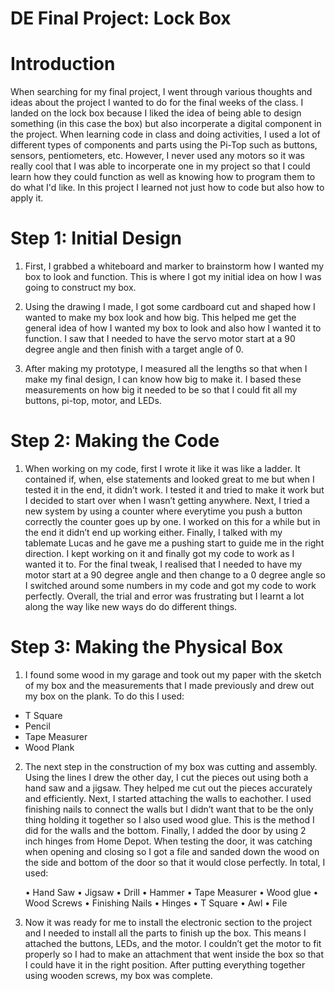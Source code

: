 # **DE Final Project: Lock Box**
# Introduction
When searching for my final project, I went through various thoughts and ideas about the project I wanted to do for the final weeks of the class. I landed on the lock box because I liked the idea of being able to design something (in this case the box) but also incorperate a digital component in the project. When learning code in class and doing activities, I used a lot of different types of components and parts using the Pi-Top such as buttons, sensors, pentiometers, etc. However, I never used any motors so it was really cool that I was able to incorperate one in my project so that I could learn how they could function as well as knowing how to program them to do what I'd like. In this project I learned not just how to code but also how to apply it. 

# Step 1: Initial Design


1. First, I grabbed a whiteboard and marker to brainstorm how I wanted my box to look and function. This is where I got my initial idea on how I was going to construct my box. 

2. Using the drawing I made, I got some cardboard cut and shaped how I wanted to make my box look and how big. This helped me get the general idea of how I wanted my box to look and also how I wanted it to function. I saw that I needed to have the servo motor start at a 90 degree angle and then finish with a target angle of 0. 

3. After making my prototype, I measured all the lengths so that when I make my final design, I can know how big to make it. I based these measurements on how big it needed to be so that I could fit all my buttons, pi-top, motor, and LEDs.

# Step 2: Making the Code
1. When working on my code, first I wrote it like it was like a ladder. It contained if, when, else statements and looked great to me but when I tested it in the end, it didn’t work. I tested it and tried to make it work but I decided to start over when I wasn’t getting anywhere. Next, I tried a new system by using a counter where everytime you push a button correctly the counter goes up by one. I worked on this for a while but in the end it didn’t end up working either. Finally, I talked with my tablemate Lucas and he gave me a pushing start to guide me in the right direction. I kept working on it and finally got my code to work as I wanted it to. For the final tweak, I realised that I needed to have my motor start at a 90 degree angle and then change to a 0 degree angle so I switched around some numbers in my code and got my code to work perfectly. Overall, the trial and error was frustrating but I learnt a lot along the way like new ways do do different things.

# Step 3: Making the Physical Box
1. I found some wood in my garage and took out my paper with the sketch of my box and the measurements that I made previously and drew out my box on the plank. To do this I used:
- T Square
- Pencil
- Tape Measurer
- Wood Plank

2. The next step in the construction of my box was cutting and assembly. Using the lines I drew the other day, I cut the pieces out using both a hand saw and a jigsaw. They helped me cut out the pieces accurately and efficiently. Next, I started attaching the walls to eachother. I used finishing nails to connect the walls but I didn’t want that to be the only thing holding it together so I also used wood glue. This is the method I did for the walls and the bottom. Finally, I added the door by using 2 inch hinges from Home Depot. When testing the door, it was catching when opening and closing so I got a file and sanded down the wood on the side and bottom of the door so that it would close perfectly. In total, I used:

	•	Hand Saw
	•	Jigsaw
	•	Drill
	•	Hammer
	•	Tape Measurer
	•	Wood glue
	•	Wood Screws
	•	Finishing Nails
	•	Hinges
	•	T Square
	•	Awl
	•	File

3. Now it was ready for me to install the electronic section to the project and I needed to install all the parts to finish up the box. This means I attached the buttons, LEDs, and the motor. I couldn’t get the motor to fit properly so I had to make an attachment that went inside the box so that I could have it in the right position. After putting everything together using wooden screws, my box was complete.


